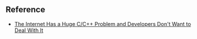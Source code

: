 ## Reference

* [The Internet Has a Huge C/C++ Problem and Developers Don't Want to Deal With It](https://www.vice.com/en_us/article/a3mgxb/the-internet-has-a-huge-cc-problem-and-developers-dont-want-to-deal-with-it)
